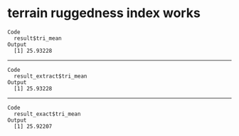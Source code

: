 # terrain ruggedness index works

    Code
      result$tri_mean
    Output
      [1] 25.93228

---

    Code
      result_extract$tri_mean
    Output
      [1] 25.93228

---

    Code
      result_exact$tri_mean
    Output
      [1] 25.92207

